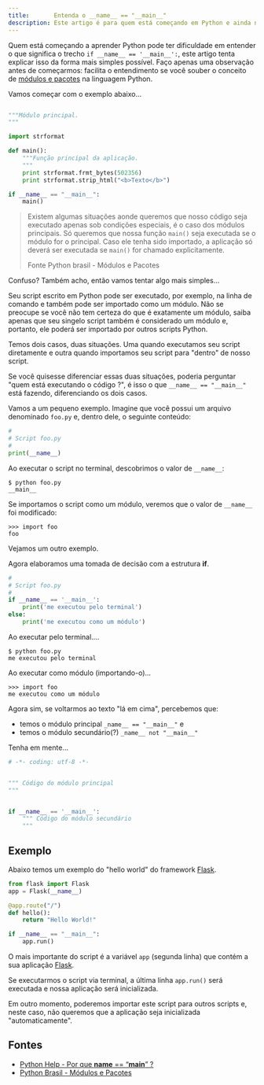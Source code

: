 ```yaml
---
title:       Entenda o __name__ == "__main__"
description: Este artigo é para quem está começando em Python e ainda não entendeu o funcionamento de __name__ == '__main__'
---
```


Quem está começando a aprender Python pode ter dificuldade em entender o que significa o trecho 
`if __name__ == '__main__':`, este artigo tenta explicar isso da forma mais simples possível. Faço apenas uma observação
antes de começarmos: facilita o entendimento se você souber o conceito de [módulos e pacotes](/python/modulos-pacotes) 
na linguagem Python.

Vamos começar com o exemplo abaixo...

```python

"""Módulo principal.
"""

import strformat

def main():
    """Função principal da aplicação.
    """
    print strformat.frmt_bytes(502356)
    print strformat.strip_html("<b>Texto</b>")

if __name__ == "__main__":
    main()
```

> Existem algumas situações aonde queremos que nosso código seja executado apenas sob condições especiais, é o caso dos 
> módulos principais. Só queremos que nossa função `main()` seja executada se o módulo for o principal. Caso ele tenha 
> sido importado, a aplicação só deverá ser executada se `main()` for chamado explicitamente.
>
> Fonte Python brasil - Módulos e Pacotes

Confuso? Também acho, então vamos tentar algo mais simples...

Seu script escrito em Python pode ser executado, por exemplo, na linha de comando e também pode ser importado como um
módulo. Não se preocupe se você não tem certeza do que é exatamente um módulo, saiba apenas que seu singelo script 
também é considerado um módulo e, portanto, ele poderá ser importado por outros scripts Python.

Temos dois casos, duas situações. Uma quando executamos seu script diretamente e outra quando importamos seu script
para "dentro" de nosso script.

Se você quisesse diferenciar essas duas situações, poderia perguntar "quem está executando o código ?", é isso o que
`__name__ == "__main__"` está fazendo, diferenciando os dois casos.


Vamos a um pequeno exemplo. Imagine que você possui um arquivo denominado `foo.py` e, dentro dele, o seguinte conteúdo:

```python
#
# Script foo.py
#
print(__name__)
```

Ao executar o script no terminal, descobrimos o valor de `__name__`:

    $ python foo.py 
    __main__


Se importamos o script como um módulo, veremos que o valor de `__name__` foi modificado:

    >>> import foo  
    foo

Vejamos um outro exemplo.

Agora elaboramos uma tomada de decisão com a estrutura __if__.

```python
#
# Script foo.py
#
if __name__ == '__main__':
    print('me executou pelo terminal')
else:
    print('me executou como um módulo')
```

Ao executar pelo terminal....

    $ python foo.py 
    me executou pelo terminal

Ao executar como módulo (importando-o)...

    >>> import foo
    me executou como um módulo


Agora sim, se voltarmos ao texto "lá em cima", percebemos que:

- temos o módulo principal `_name__ == "__main__"` e
- temos o módulo secundário(?) `_name__ not "__main__"`

Tenha em mente...

```python
# -*- coding: utf-8 -*-


""" Código do módulo principal
"""


if __name__ == '__main__':
    """ Código do módulo secundário
    """    

```



Exemplo
---

Abaixo temos um exemplo do "hello world" do framework [Flask](/python/flask/).

```python
from flask import Flask
app = Flask(__name__)

@app.route("/")
def hello():
    return "Hello World!"

if __name__ == "__main__":
    app.run()
```

O mais importante do script é a variável `app` (segunda linha) que contém a sua aplicação [Flask](/python/flask/).

Se executarmos o script via terminal, a última linha `app.run()` será executada e nossa aplicação será inicializada.

Em outro momento, poderemos importar este script para outros scripts e, neste caso, não queremos que a aplicação seja inicializada
"automaticamente".



Fontes
---

- [Python Help - Por que __name__ == “__main__” ?](https://pythonhelp.wordpress.com/2012/06/15/por-que-__name__-__main__/ "link-externo")
- [Python Brasil - Módulos e Pacotes](http://wiki.python.org.br/ModulosPacotes "link-externo")
